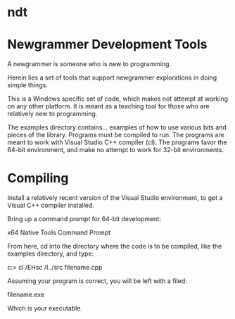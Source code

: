 # ndt
Newgrammer Development Tools
============================

A newgrammer is someone who is new to programming.

Herein lies a set of tools that support newgrammer explorations in doing simple things.

This is a Windows specific set of code, which makes not attempt at working on any other platform.  It is meant as a teaching tool for those who are relatively new to programming.

The examples directory contains... examples of how to use various bits and pieces of the library.  Programs must be compiled to run.  The programs are meant to work with Visual Studio C++ compiler (cl).  The programs favor the 64-bit environment, and make no attempt to work for 32-bit environments.  

Compiling
=========
Install a relatively recent version of the Visual Studio environment, to get a Visual C++  compiler installed.

Bring up a command prompt for 64-bit development: 

x64 Native Tools Command Prompt

From here, cd into the directory where the code is to be compiled, like the examples directory, and type:

c:> cl /EHsc /I../src filename.cpp

Assuming your program is correct, you will be left with a filed:

filename.exe

Which is your executable.
